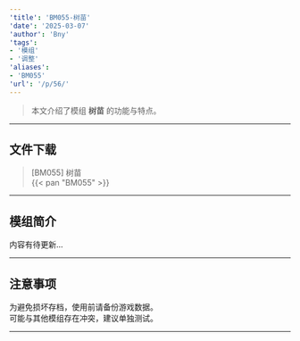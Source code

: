 ```yaml
---
'title': 'BM055-树苗'
'date': '2025-03-07'
'author': 'Bny'
'tags':
- '模组'
- '调整'
'aliases':
- 'BM055'
'url': '/p/56/'
---
```


> 本文介绍了模组 **树苗** 的功能与特点。

---

## 文件下载

> [BM055] 树苗  
{{< pan "BM055" >}}  

---

## 模组简介

>  
内容有待更新...  

---

## 注意事项

>  
为避免损坏存档，使用前请备份游戏数据。  
可能与其他模组存在冲突，建议单独测试。  

---

